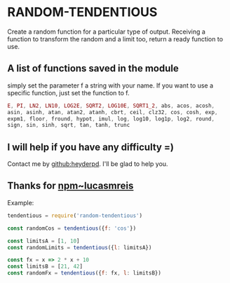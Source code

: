 # RANDOM-TENDENTIOUS
Create a random function for a particular type of output. Receiving a function to transform the random and a limit too, return a ready function to use.

## A list of functions saved in the module
simply set the parameter f a string with your name. If you want to use a specific function, just set the function to f.
```javascript
E, PI, LN2, LN10, LOG2E, SQRT2, LOG10E, SQRT1_2, abs, acos, acosh,
asin, asinh, atan, atan2, atanh, cbrt, ceil, clz32, cos, cosh, exp,
expm1, floor, fround, hypot, imul, log, log10, log1p, log2, round,
sign, sin, sinh, sqrt, tan, tanh, trunc
```

## I will help if you have any difficulty =)
Contact me by [github:heyderpd](https://github.com/heyderpd). I'll be glad to help you.

## Thanks for [npm~lucasmreis](https://www.npmjs.com/~lucasmreis)

Example:
```javascript
tendentious = require('random-tendentious')

const randomCos = tendentious({f: 'cos'})

const limitsA = [1, 10]
const randomLimits = tendentious({l: limitsA})

const fx = x => 2 * x + 10
const limitsB = [21, 42]
const randomFx = tendentious({f: fx, l: limitsB})
```
